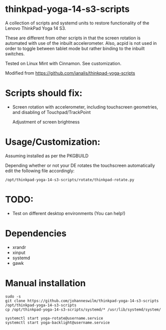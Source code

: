thinkpad-yoga-14-s3-scripts
=====================

A collection of scripts and systemd units to restore functionality of
the Lenovo ThinkPad Yoga 14 S3.

These are different from other scripts in that the screen rotation is
automated with use of the inbuilt accelerometer. Also, acpid is not
used in order to toggle between tablet mode but rather binding to the
inbuilt switches.


Tested on Linux Mint with Cinnamon. See customization.

Modified from https://github.com/ianalis/thinkpad-yoga-scripts

# Scripts should fix:

- Screen rotation with accelerometer, including touchscreen geometries,
  and disabling of Touchpad/TrackPoint

  Adjustment of screen brightness

# Usage/Customization:

Assuming installed as per the PKGBUILD

Depending whether or not your DE rotates the touchscreen automatically
edit the following file accordingly:

    /opt/thinkpad-yoga-14-s3-scripts/rotate/thinkpad-rotate.py


# TODO:
- Test on different desktop environments (You can help!)

# Dependencies
- xrandr
- xinput
- systemd
- gawk

# Manual installation

    sudo -s
    git clone https://github.com/johanneswilm/thinkpad-yoga-14-s3-scripts /opt/thinkpad-yoga-14-s3-scripts
    cp /opt/thinkpad-yoga-14-s3-scripts/systemd/* /usr/lib/systemd/system/

    systemctl start yoga-rotate@username.service
    systemctl start yoga-backlight@username.service
